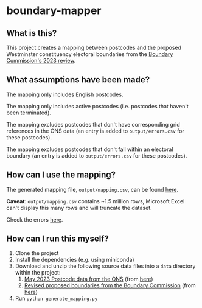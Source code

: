 # boundary-mapper

## What is this?

This project creates a mapping between postcodes and the proposed Westminster constituency electoral boundaries from the [Boundary Commission's 2023 review](https://boundarycommissionforengland.independent.gov.uk/2023-review/).

## What assumptions have been made?

The mapping only includes English postcodes.

The mapping only includes active postcodes (i.e. postcodes that haven't been terminated).

The mapping excludes postcodes that don't have corresponding grid references in the ONS data (an entry is added to `output/errors.csv` for these postcodes).

The mapping excludes postcodes that don't fall within an electoral boundary (an entry is added to `output/errors.csv` for these postcodes).

## How can I use the mapping?

The generated mapping file, `output/mapping.csv`, can be found [here](https://github.com/hjmoss/boundary-mapper/raw/main/output/mapping.csv).

**Caveat**: `output/mapping.csv` contains ~1.5 million rows, Microsoft Excel can't display this many rows and will truncate the dataset.

Check the errors [here](https://github.com/hjmoss/boundary-mapper/raw/main/output/errors.csv).

## How can I run this myself?

1. Clone the project
2. Install the dependencies (e.g. using miniconda)
3. Download and unzip the following source data files into a `data` directory within the project:
    1. [May 2023 Postcode data from the ONS](https://www.arcgis.com/sharing/rest/content/items/bd25c421196b4546a7830e95ecdd70bc/data) (from [here](https://geoportal.statistics.gov.uk/datasets/ons-postcode-directory-may-2023/about))
    2. [Revised proposed boundaries from the Boundary Commission](https://boundarycommissionforengland.independent.gov.uk/review2023/b65f7782-658b-4c4a-9cba-59c16c807f77/gis/2022_11_8_Revised_proposals_England_shp.zip) (from [here](https://boundarycommissionforengland.independent.gov.uk/2023-review/))
3. Run `python generate_mapping.py`
